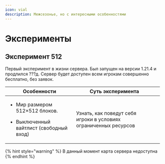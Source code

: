 ```yaml
---
icon: vial
description: Межсезонье, но с интересными особенностями
---
```


# Эксперименты

## Эксперимент 512

Первый эксперимент в жизни сервера. Был запущен на версии 1.21.4 и продлился ???д. Сервер будет доступен всем игрокам совершенно бесплатно, без заявок.

<table><thead><tr><th>Особенности</th><th>Суть  эксперимента</th><th data-hidden></th></tr></thead><tbody><tr><td><ul><li>Мир размером 512×512 блоков. </li></ul><ul><li>Выключенный вайтлист (свободный вход)</li></ul></td><td>Узнать, как поведут себя игроки в условиях ограниченных ресурсов</td><td></td></tr></tbody></table>

{% hint style="warning" %}
В данный момент карта сервера недоступна
{% endhint %}


